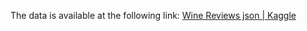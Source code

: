 The data is available at the following link: [Wine Reviews json | Kaggle](https://www.kaggle.com/zynicide/wine-reviews/version/4?select=winemag-data-130k-v2.json)
